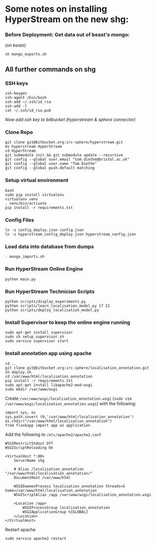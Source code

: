 # Some notes on installing HyperStream on the new shg:

### Before Deployment: Get data out of beast's mongo:

_(on beast)_

```
sh mongo_exports.sh   
```

## All further commands on shg

### SSH keys

```
ssh-keygen  
ssh-agent /bin/bash  
ssh-add ~/.ssh/id_rsa  
ssh-add -l  
cat ~/.ssh/id_rsa.pub  
```

_Now add ssh key to bitbucket (hyperstream & sphere connector)_

### Clone Repo

```
git clone git@bitbucket.org:irc-sphere/hyperstream.git  
mv hyperstream HyperStream  
cd HyperStream  
git submodule init && git submodule update --recursive  
git config --global user.email "tom.diethe@bristol.ac.uk"  
git config --global user.name "Tom Diethe"  
git config --global push.default matching
```

### Setup virtual environment

```
bash  
sudo pip install virtualenv  
virtualenv venv  
. venv/bin/activate  
pip install -r requirements.txt
```

### Config Files

```
ln -s config_deploy.json config.json  
ln -s hyperstream_config_deploy.json hyperstream_config.json
```

### Load data into database from dumps

```
. mongo_imports.sh
```

### Run HyperStream Online Engine

```
python main.py
```

### Run HyperStream Technician Scripts

```
python scripts/display_experiments.py  
python scripts/learn_localisation_model.py 17 21  
python scripts/deploy_localisation_model.py
```

### Install Supervisor to keep the online engine running

```
sudo apt-get install supervisor  
sudo sh setup_supervisor.sh  
sudo service supervisor start
```


### Install annotation app using apache

```
cd ..
git clone git@bitbucket.org:irc-sphere/localisation_annotation.git
sh deploy.sh
cd /var/www/html/localisation_annotation
pip install -r requirements.txt
sudo apt-get install libapache2-mod-wsgi
sudo mkdir /var/www/wsgi
```

Create `/var/www/wsgi/localisation_annotation.wsgi` (`sudo vim /var/www/wsgi/localisation_annotation.wsgi`) with the following:

```
import sys, os
sys.path.insert (0,'/var/www/html/localisation_annotation')
os.chdir("/var/www/html/localisation_annotation")
from flaskapp import app as application
```
	
Add the following to `/etc/apache2/apache2.conf`

```
WSGIRestrictStdout Off
WSGIScriptReloading On

<VirtualHost *:80>
    ServerName shg

    # Alias /localisation_annotation "/var/www/html/localisation_annotation/"
    DocumentRoot /var/www/html

    WSGIDaemonProcess localisation_annotation threads=5 home=/var/www/html/localisation_annotation
    WSGIScriptAlias /app /var/www/wsgi/localisation_annotation.wsgi

    <Location /app>
        WSGIProcessGroup localisation_annotation
        WSGIApplicationGroup %{GLOBAL}
    </Location>
</VirtualHost>
```

Restart apache

```
sudo service apache2 restart
```